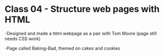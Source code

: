 # Class 04 - Structure web pages with HTML

-Designed and made a html webpage as a pair with Tom Moore
(page still needs CSS work)

-Page called Baking-Bad, themed on cakes and cookies